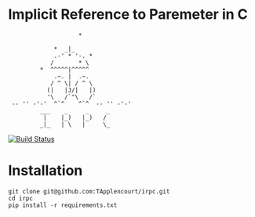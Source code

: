 # Implicit Reference to Paremeter in C

```
                    *

             *  _|_
             .-' * '-. *
            /       * \
         *  ^^^^^|^^^^^
             .~. |  .~.
            / ^ \| / ^ \
           (|   |J/|   |)
           '\   /`"\   /`
 -- '' -'-'  ^`^    ^`^  -- '' -'-'
         ___    _     _     _
          |    |_)   |_)   / 
         _|_   | \   |     \_
```

[![Build Status](https://travis-ci.org/TApplencourt/irpc.svg?branch=master)](https://travis-ci.org/TApplencourt/irpc)


# Installation 
```
git clone git@github.com:TApplencourt/irpc.git
cd irpc
pip install -r requirements.txt
```
